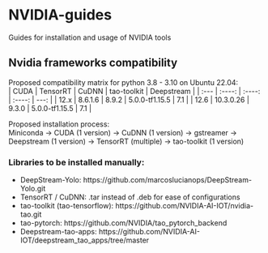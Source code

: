 # NVIDIA-guides
Guides for installation and usage of NVIDIA tools

## Nvidia frameworks compatibility
Proposed compatibility matrix for python 3.8 - 3.10 on Ubuntu 22.04:
<br> 
| CUDA | TensorRT  | CuDNN  | tao-toolkit    | Deepstream |
| :--- |  :----:   | :----: | :----:         | ---:       |
| 12.x | 8.6.1.6   | 8.9.2  | 5.0.0-tf1.15.5 | 7.1        |
| 12.6 | 10.3.0.26 | 9.3.0  | 5.0.0-tf1.15.5 | 7.1        |

Proposed installation process:
<br>
Miniconda -> CUDA (1 version) -> CuDNN (1 version) -> gstreamer -> Deepstream (1 version) -> TensorRT (multiple) -> tao-toolkit (1 version)


### Libraries to be installed manually:

<ul>
<li>
DeepStream-Yolo: https://github.com/marcoslucianops/DeepStream-Yolo.git
</li>
<li>
TensorRT / CuDNN: .tar instead of .deb for ease of configurations
</li>
<li>
tao-toolkit (tao-tensorflow): https://github.com/NVIDIA-AI-IOT/nvidia-tao.git
</li>
<li>
tao-pytorch: https://github.com/NVIDIA/tao_pytorch_backend
</li>  
<li>
Deepstream-tao-apps: https://github.com/NVIDIA-AI-IOT/deepstream_tao_apps/tree/master
</li>
</ul>

